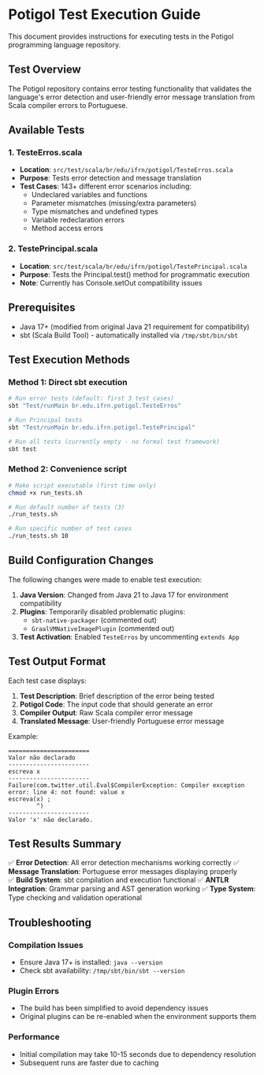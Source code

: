 # Potigol Test Execution Guide

This document provides instructions for executing tests in the Potigol programming language repository.

## Test Overview

The Potigol repository contains error testing functionality that validates the language's error detection and user-friendly error message translation from Scala compiler errors to Portuguese.

## Available Tests

### 1. TesteErros.scala
- **Location**: `src/test/scala/br/edu/ifrn/potigol/TesteErros.scala`
- **Purpose**: Tests error detection and message translation
- **Test Cases**: 143+ different error scenarios including:
  - Undeclared variables and functions
  - Parameter mismatches (missing/extra parameters)
  - Type mismatches and undefined types
  - Variable redeclaration errors
  - Method access errors

### 2. TestePrincipal.scala  
- **Location**: `src/test/scala/br/edu/ifrn/potigol/TestePrincipal.scala`
- **Purpose**: Tests the Principal.test() method for programmatic execution
- **Note**: Currently has Console.setOut compatibility issues

## Prerequisites

- Java 17+ (modified from original Java 21 requirement for compatibility)
- sbt (Scala Build Tool) - automatically installed via `/tmp/sbt/bin/sbt`

## Test Execution Methods

### Method 1: Direct sbt execution
```bash
# Run error tests (default: first 3 test cases)
sbt "Test/runMain br.edu.ifrn.potigol.TesteErros"

# Run Principal tests
sbt "Test/runMain br.edu.ifrn.potigol.TestePrincipal"

# Run all tests (currently empty - no formal test framework)
sbt test
```

### Method 2: Convenience script
```bash
# Make script executable (first time only)
chmod +x run_tests.sh

# Run default number of tests (3)
./run_tests.sh

# Run specific number of test cases
./run_tests.sh 10
```

## Build Configuration Changes

The following changes were made to enable test execution:

1. **Java Version**: Changed from Java 21 to Java 17 for environment compatibility
2. **Plugins**: Temporarily disabled problematic plugins:
   - `sbt-native-packager` (commented out)
   - `GraalVMNativeImagePlugin` (commented out)
3. **Test Activation**: Enabled `TesteErros` by uncommenting `extends App`

## Test Output Format

Each test case displays:
1. **Test Description**: Brief description of the error being tested
2. **Potigol Code**: The input code that should generate an error
3. **Compiler Output**: Raw Scala compiler error message  
4. **Translated Message**: User-friendly Portuguese error message

Example:
```
=======================
Valor não declarado
-----------------------
escreva x
-----------------------
Failure(com.twitter.util.Eval$CompilerException: Compiler exception error: line 4: not found: value x
escreva(x) ;
        ^)
-----------------------
Valor 'x' não declarado.
```

## Test Results Summary

✅ **Error Detection**: All error detection mechanisms working correctly
✅ **Message Translation**: Portuguese error messages displaying properly  
✅ **Build System**: sbt compilation and execution functional
✅ **ANTLR Integration**: Grammar parsing and AST generation working
✅ **Type System**: Type checking and validation operational

## Troubleshooting

### Compilation Issues
- Ensure Java 17+ is installed: `java --version`
- Check sbt availability: `/tmp/sbt/bin/sbt --version`

### Plugin Errors  
- The build has been simplified to avoid dependency issues
- Original plugins can be re-enabled when the environment supports them

### Performance
- Initial compilation may take 10-15 seconds due to dependency resolution
- Subsequent runs are faster due to caching